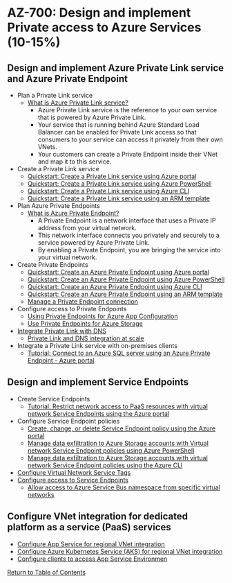 # AZ-700: Design and implement Private access to Azure Services (10-15%)

## Design and implement Azure Private Link service and Azure Private Endpoint
- Plan a Private Link service
    - [What is Azure Private Link service?](https://docs.microsoft.com/en-us/azure/private-link/private-link-service-overview)
        - Azure Private Link service is the reference to your own service that is powered by Azure Private Link.
        - Your service that is running behind Azure Standard Load Balancer can be enabled for Private Link access so that consumers to your service can access it privately from their own VNets.
        - Your customers can create a Private Endpoint inside their VNet and map it to this service.
- Create a Private Link service
    - [Quickstart: Create a Private Link service using Azure portal](https://docs.microsoft.com/en-us/azure/private-link/create-private-link-service-portal)
    - [Quickstart: Create a Private Link service using Azure PowerShell](https://docs.microsoft.com/en-us/azure/private-link/create-private-link-service-powershell)
    - [Quickstart: Create a Private Link service using Azure CLI](https://docs.microsoft.com/en-us/azure/private-link/create-private-link-service-cli)
    - [Quickstart: Create a Private Link service using an ARM template](https://docs.microsoft.com/en-us/azure/private-link/create-private-link-service-template)
- Plan Azure Private Endpoints
    - [What is Azure Private Endpoint?](https://docs.microsoft.com/en-us/azure/private-link/private-endpoint-overview)
        - A Private Endpoint is a network interface that uses a Private IP address from your virtual network.
        - This network interface connects you privately and securely to a service powered by Azure Private Link.
        - By enabling a Private Endpoint, you are bringing the service into your virtual network.
- Create Private Endpoints
    - [Quickstart: Create an Azure Private Endpoint using Azure portal](https://docs.microsoft.com/en-us/azure/private-link/create-private-endpoint-portal)
    - [Quickstart: Create an Azure Private Endpoint using Azure PowerShell](https://docs.microsoft.com/en-us/azure/private-link/create-private-endpoint-powershell)
    - [Quickstart: Create an Azure Private Endpoint using Azure CLI](https://docs.microsoft.com/en-us/azure/private-link/create-private-endpoint-cli)
    - [Quickstart: Create an Azure Private Endpoint using an ARM template](https://docs.microsoft.com/en-us/azure/private-link/create-private-endpoint-template)
    - [Manage a Private Endpoint connection](https://docs.microsoft.com/en-us/azure/private-link/manage-private-endpoint)
- Configure access to Private Endpoints
    - [Using Private Endpoints for Azure App Configuration](https://docs.microsoft.com/en-us/azure/azure-app-configuration/concept-private-endpoint)
    - [Use Private Endpoints for Azure Storage](https://docs.microsoft.com/en-us/azure/storage/common/storage-private-endpoints)
- [Integrate Private Link with DNS](https://docs.microsoft.com/en-us/azure/private-link/private-endpoint-dns)
    - [Private Link and DNS integration at scale](https://docs.microsoft.com/en-us/azure/cloud-adoption-framework/ready/azure-best-practices/private-link-and-dns-integration-at-scale)
- Integrate a Private Link service with on-premises clients
    - [Tutorial: Connect to an Azure SQL server using an Azure Private Endpoint - Azure portal](https://docs.microsoft.com/en-us/azure/private-link/tutorial-private-endpoint-sql-portal)

## Design and implement Service Endpoints
- Create Service Endpoints
    - [Tutorial: Restrict network access to PaaS resources with virtual network Service Endpoints using the Azure portal](https://docs.microsoft.com/en-us/azure/virtual-network/tutorial-restrict-network-access-to-resources)
- Configure Service Endpoint policies
    - [Create, change, or delete Service Endpoint policy using the Azure portal](https://docs.microsoft.com/en-us/azure/virtual-network/virtual-network-service-endpoint-policies-portal)
    - [Manage data exfiltration to Azure Storage accounts with Virtual network Service Endpoint policies using Azure PowerShell](https://docs.microsoft.com/en-us/azure/virtual-network/virtual-network-service-endpoint-policies-powershell)
    - [Manage data exfiltration to Azure Storage accounts with virtual network Service Endpoint policies using the Azure CLI](https://docs.microsoft.com/en-us/azure/virtual-network/virtual-network-service-endpoint-policies-cli)
- [Configure Virtual Network Service Tags](https://docs.microsoft.com/en-us/azure/virtual-network/service-tags-overview)
- [Configure access to Service Endpoints](https://docs.microsoft.com/en-us/azure/virtual-network/virtual-network-service-endpoints-overview)
    - [Allow access to Azure Service Bus namespace from specific virtual networks](https://docs.microsoft.com/en-us/azure/service-bus-messaging/service-bus-service-endpoints)

## Configure VNet integration for dedicated platform as a service (PaaS) services
- [Configure App Service for regional VNet integration]()
- [Configure Azure Kubernetes Service (AKS) for regional VNet integration]()
- [Configure clients to access App Service Environmen]()

[Return to Table of Contents](README.md)
